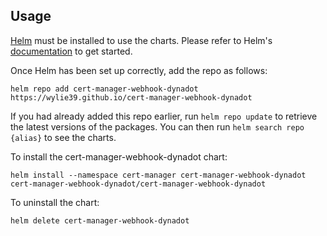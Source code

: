 ## Usage

[Helm](https://helm.sh) must be installed to use the charts.  Please refer to
Helm's [documentation](https://helm.sh/docs) to get started.

Once Helm has been set up correctly, add the repo as follows:

    helm repo add cert-manager-webhook-dynadot https://wylie39.github.io/cert-manager-webhook-dynadot

If you had already added this repo earlier, run `helm repo update` to retrieve
the latest versions of the packages.  You can then run `helm search repo
{alias}` to see the charts.

To install the cert-manager-webhook-dynadot chart:

    helm install --namespace cert-manager cert-manager-webhook-dynadot cert-manager-webhook-dynadot/cert-manager-webhook-dynadot

To uninstall the chart:

    helm delete cert-manager-webhook-dynadot


